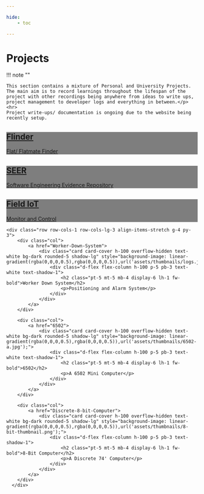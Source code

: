 ```yaml
---

hide:
    - toc

---
```

# Projects

!!! note ""

    This section contains a mixture of Personal and University Projects. The main aim is to record learnings throughout the lifespan of the project with other recordings being anywhere from ideas to write ups, project management to developer logs and everything in between.</p>
    <hr>
    Project write-ups/ documentation is ongoing due to the website being recently setup.

<div class="container px-4 py-2" id="custom-cards">
    <div class="row row-cols-1 row-cols-lg-3 align-items-stretch g-4 py-3">
        <div class="col">
            <a href="Flinder">
                <div class="card card-cover h-100 overflow-hidden text-white bg-dark rounded-5 shadow-lg" style="background-image: linear-gradient(rgba(0,0,0,0.5),rgba(0,0,0,0.5)),url('assets/thumbnails/house.jpg');">
                    <div class="d-flex flex-column h-100 p-5 pb-3 text-white text-shadow-1">
                        <h2 class="pt-5 mt-5 mb-4 display-6 lh-1 fw-bold">Flinder</h2>
                        <p>Flat/ Flatmate Finder</p>
                    </div>
                </div>
            </a>
        </div>
        <div class="col">
            <a href="SEER">
                <div class="card card-cover h-100 overflow-hidden text-white bg-dark rounded-5 shadow-lg" style="background-image: linear-gradient(rgba(0,0,0,0.5),rgba(0,0,0,0.5)),url('assets/thumbnails/books.jpg');">
                <div class="d-flex flex-column h-100 p-5 pb-3 text-white text-shadow-1">
                    <h2 class="pt-5 mt-5 mb-4 display-6 lh-1 fw-bold">SEER</h2>
                    <p>Software Engineering Evidence Repository</p>
                    </div>
                </div>
            </a>
        </div>
        <div class="col">
            <a href="Water-Tank">    
            <div class="card card-cover h-100 overflow-hidden text-white bg-dark rounded-5 shadow-lg" style="background-image: linear-gradient(rgba(0,0,0,0.5),rgba(0,0,0,0.5)),url('assets/thumbnails/field.jpg');">
                <div class="d-flex flex-column h-100 p-5 pb-3 text-shadow-1">
                    <h2 class="pt-5 mt-5 mb-4 display-6 lh-1 fw-bold">Field IoT</h2>
                    <p>Monitor and Control</p>
                    </div>
                </div>
            </a>
        </div>
    </div>

    <div class="row row-cols-1 row-cols-lg-3 align-items-stretch g-4 py-3">
        <div class="col">
            <a href="Worker-Down-System">
                <div class="card card-cover h-100 overflow-hidden text-white bg-dark rounded-5 shadow-lg" style="background-image: linear-gradient(rgba(0,0,0,0.5),rgba(0,0,0,0.5)),url('assets/thumbnails/logs.jpg');">
                    <div class="d-flex flex-column h-100 p-5 pb-3 text-white text-shadow-1">
                        <h2 class="pt-5 mt-5 mb-4 display-6 lh-1 fw-bold">Worker Down System</h2>
                        <p>Positioning and Alarm System</p>
                    </div>
                </div>
            </a>
        </div>
    
        <div class="col">
            <a href="6502">
                <div class="card card-cover h-100 overflow-hidden text-white bg-dark rounded-5 shadow-lg" style="background-image: linear-gradient(rgba(0,0,0,0.5),rgba(0,0,0,0.5)),url('assets/thumbnails/6502-a.jpg');">
                    <div class="d-flex flex-column h-100 p-5 pb-3 text-white text-shadow-1">
                        <h2 class="pt-5 mt-5 mb-4 display-6 lh-1 fw-bold">6502</h2>
                        <p>A 6502 Mini Computer</p>
                    </div>
                </div>
            </a>
        </div>
    
        <div class="col">
            <a href="Discrete-8-bit-Computer">
                <div class="card card-cover h-100 overflow-hidden text-white bg-dark rounded-5 shadow-lg" style="background-image: linear-gradient(rgba(0,0,0,0.5),rgba(0,0,0,0.5)),url('assets/thumbnails/8-bit-thumbnail.png');">
                    <div class="d-flex flex-column h-100 p-5 pb-3 text-shadow-1">
                        <h2 class="pt-5 mt-5 mb-4 display-6 lh-1 fw-bold">8-Bit Computer</h2>
                        <p>A Discrete 74' Computer</p>
                    </div>
                </div>
            </a>
        </div>
      </div>

</div>
